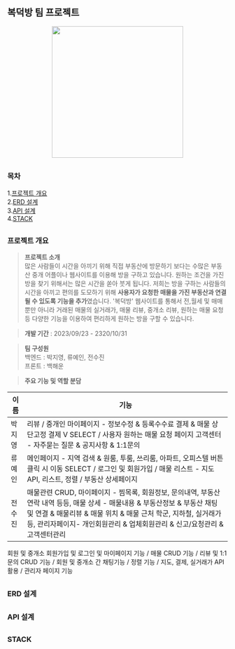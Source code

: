 ## 복덕방 팀 프로젝트
<p align="center"> <img width="300" src="https://github.com/jiyoung3725/BokDuckBang/assets/130877885/fb6241a7-749c-4867-b8d9-1d3e4ebb5943"></p>

##
### 목차
1.[프로젝트 개요](#프로젝트-개요)  
2.[ERD 설계](#erd-설계)  
3.[API 설계](#api-설계)   
4.[STACK](#stack)
 
##
### 프로젝트 개요

>**프로젝트 소개**   
많은 사람들이 시간을 아끼기 위해 직접 부동산에 방문하기 보다는 수많은 부동산 중개 어플이나 웹사이트를 이용해 방을 구하고 있습니다.
원하는 조건을 가진 방을 찾기 위해서는 많은 시간을 쏟아 붓게 됩니다. 저희는 방을 구하는 사람들의 시간을 아끼고 편의를 도모하기 위해
**사용자가 요청한 매물을 가진 부동산과 연결될 수 있도록 기능을 추가**였습니다. '복덕방' 웹사이트를 통해서 전,월세 및 매매뿐만 아니라
거래된 매물의 실거래가, 매물 리뷰, 중개소 리뷰, 원하는 매물 요청 등 다양한 기능을 이용하여 편리하게 원하는 방을 구할 수 있습니다.
 

>**개발 기간** : 2023/09/23 - 2320/10/31

>**팀 구성원**   
 백엔드 : 박지영, 류예인, 전수진  <br>
 프론트 : 백해운

> **주요 기능 및 역할 분담**     <br>

|이름|기능|
|------|---|
|박지영|리뷰  / 중개인 마이페이지 - 정보수정 & 등록수수료 결제 & 매물 상단고정 결제 V SELECT / 사용자 원하는 매물 요청 페이지 고객센터 - 자주묻는 질문 & 공지사항 & 1:1문의 | 
|류예인|메인페이지 - 지역 검색 & 원룸, 투룸, 쓰리룸, 아파트, 오피스텔 버튼 클릭 시 이동 SELECT / 로그인 및 회원가입 / 매물 리스트 - 지도API, 리스트, 정렬 / 부동산 상세페이지|
|전수진|매물관련 CRUD,    마이페이지 - 찜목록, 회원정보, 문의내역, 부동산 연락 내역 등등,    매물 상세 - 매물내용 & 부동산정보 & 부동산 채팅 및 연결 & 매물리뷰  & 매물 위치 & 매물 근처 학군,  지하철, 실거래가 등,     관리자페이지- 개인회원관리 & 업체회원관리 & 신고/요청관리 & 고객센터관리|


회원 및 중개소 회원가입 및 로그인 및 마이페이지 기능 / 매물 CRUD 기능 / 리뷰 및 1:1문의 CRUD 기능 / 회원 및 중개소 간 채팅기능 / 정렬 기능 /
지도, 결제, 실거래가 API 활용 / 관리자 페이지 기능 

##

### ERD 설계

##

### API 설계

##

### STACK
